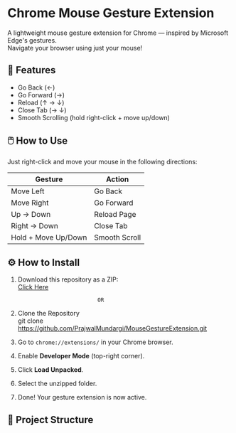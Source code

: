 # Chrome Mouse Gesture Extension

A lightweight mouse gesture extension for Chrome — inspired by Microsoft Edge's gestures.  
Navigate your browser using just your mouse!

## 🔧 Features

- Go Back (←)
- Go Forward (→)
- Reload (↑ → ↓)
- Close Tab (→ ↓)
- Smooth Scrolling (hold right-click + move up/down)

## 🖱️ How to Use

Just right-click and move your mouse in the following directions:

| Gesture             | Action        |
| ------------------- | ------------- |
| Move Left           | Go Back       |
| Move Right          | Go Forward    |
| Up → Down           | Reload Page   |
| Right → Down        | Close Tab     |
| Hold + Move Up/Down | Smooth Scroll |

## ⚙️ How to Install

1. Download this repository as a ZIP:  
   [Click Here](https://github.com/PrajwalMundargi/MouseGestureExtension/archive/refs/heads/main.zip)
                                 
                                OR

2. Clone the Repository  
    git clone https://github.com/PrajwalMundargi/MouseGestureExtension.git

3. Go to `chrome://extensions/` in your Chrome browser.

4. Enable **Developer Mode** (top-right corner).

5. Click **Load Unpacked**.

6. Select the unzipped folder.

7. Done! Your gesture extension is now active.

## 📁 Project Structure
